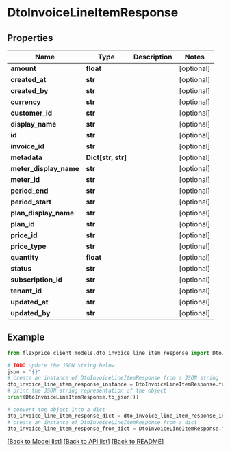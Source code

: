 # DtoInvoiceLineItemResponse


## Properties

Name | Type | Description | Notes
------------ | ------------- | ------------- | -------------
**amount** | **float** |  | [optional] 
**created_at** | **str** |  | [optional] 
**created_by** | **str** |  | [optional] 
**currency** | **str** |  | [optional] 
**customer_id** | **str** |  | [optional] 
**display_name** | **str** |  | [optional] 
**id** | **str** |  | [optional] 
**invoice_id** | **str** |  | [optional] 
**metadata** | **Dict[str, str]** |  | [optional] 
**meter_display_name** | **str** |  | [optional] 
**meter_id** | **str** |  | [optional] 
**period_end** | **str** |  | [optional] 
**period_start** | **str** |  | [optional] 
**plan_display_name** | **str** |  | [optional] 
**plan_id** | **str** |  | [optional] 
**price_id** | **str** |  | [optional] 
**price_type** | **str** |  | [optional] 
**quantity** | **float** |  | [optional] 
**status** | **str** |  | [optional] 
**subscription_id** | **str** |  | [optional] 
**tenant_id** | **str** |  | [optional] 
**updated_at** | **str** |  | [optional] 
**updated_by** | **str** |  | [optional] 

## Example

```python
from flexprice_client.models.dto_invoice_line_item_response import DtoInvoiceLineItemResponse

# TODO update the JSON string below
json = "{}"
# create an instance of DtoInvoiceLineItemResponse from a JSON string
dto_invoice_line_item_response_instance = DtoInvoiceLineItemResponse.from_json(json)
# print the JSON string representation of the object
print(DtoInvoiceLineItemResponse.to_json())

# convert the object into a dict
dto_invoice_line_item_response_dict = dto_invoice_line_item_response_instance.to_dict()
# create an instance of DtoInvoiceLineItemResponse from a dict
dto_invoice_line_item_response_from_dict = DtoInvoiceLineItemResponse.from_dict(dto_invoice_line_item_response_dict)
```
[[Back to Model list]](../README.md#documentation-for-models) [[Back to API list]](../README.md#documentation-for-api-endpoints) [[Back to README]](../README.md)



